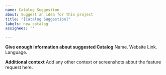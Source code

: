 ```yaml
---
name: Catalog Suggestion
about: Suggest an idea for this project
title: "[Catalog Suggestion]"
labels: new catalog
assignees: ''

---
```


**Give enough information about suggested Catalog**
Name. Website Link. Language.

**Additional context**
Add any other context or screenshots about the feature request here.
